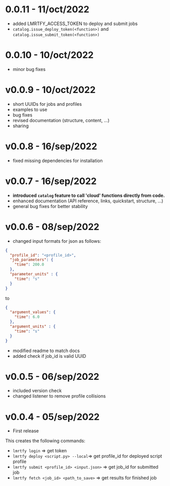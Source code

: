 # 0.0.11 - 11/oct/2022
* added LMRTFY_ACCESS_TOKEN to deploy and submit jobs
* `catalog.issue_deploy_token(<function>)` and `catalog.issue_submit_token(<function>)`

# 0.0.10 - 10/oct/2022
* minor bug fixes

# v0.0.9 - 10/oct/2022
* short UUIDs for jobs and profiles
* examples to use
* bug fixes
* revised documentation (structure, content, ...)
* sharing

# v0.0.8 - 16/sep/2022
* fixed missing dependencies for installation

# v0.0.7 - 16/sep/2022
* **introduced `catalog` feature to call 'cloud' functions directly from code.**
* enhanced documentation (API reference, links, quickstart, structure, ...)
* general bug fixes for better stability

# v0.0.6 - 08/sep/2022
* changed input formats for json as follows:
```json
{
  "profile_id": "<profile_id>",
  "job_parameters": {
    "time": 200.0
  },
  "parameter_units" : {
    "time": "s"
  }
}
```

to
```json
{
  "argument_values": {
    "time": 6.0
  },
  "argument_units" : {
    "time": "s"
  }
}
```

* modified readme to match docs
* added check if job_id is valid UUID



# v0.0.5 - 06/sep/2022
* included version check 
* changed listener to remove profile collisions

# v0.0.4 - 05/sep/2022
* First release

This creates the following commands:
* `lmrtfy login` => get token
* `lmrtfy deploy <script.py> --local`=> get profile_id for deployed script profile
* `lmrtfy submit <profile_id> <input.json>` => get job_id for submitted job
* `lmrtfy fetch <job_id> <path_to_save>` => get results for finished job